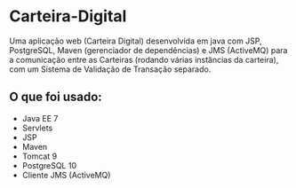 # Carteira-Digital
Uma aplicação web (Carteira Digital) desenvolvida em java com JSP, PostgreSQL, Maven (gerenciador de dependências) e JMS (ActiveMQ) para a comunicação entre as Carteiras (rodando várias instâncias da carteira), com um Sistema de Validação de Transação separado.

## O que foi usado:
- Java EE 7
- Servlets
- JSP
- Maven
- Tomcat 9
- PostgreSQL 10
- Cliente JMS (ActiveMQ)


